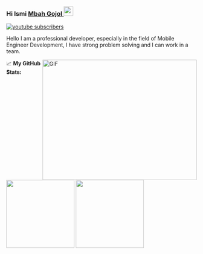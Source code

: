### Hi Ismi <a href="https://gkassym.netlify.app" target="_blank">Mbah Gojol </a> <img src="https://media.giphy.com/media/hvRJCLFzcasrR4ia7z/giphy.gif" width="25px">

<a href="https://www.youtube.com/channel/UCT-euivlQSi0eiz7bxcI_EA?sub_confirmation=1">
      <img alt="youtube subscribers" title="Subscribe to my YouTube channel" src="https://freshidea.com/jonah/youtube-api/subscribers-badge.php?label=Subscribers&style=for-the-badge&color=red&labelColor=ce4630"/></a> 

Hello I am a professional developer, especially in the field of Mobile Engineer Development, I have strong problem solving and I can work in a team.

<img align="right" alt="GIF" src="https://github.com/Gapur/Gapur/blob/master/coding.gif?raw=true" width="408" height="318" />

📈 **My GitHub Stats:**

<p>
  <img height="180em" src="https://github-readme-stats.vercel.app/api?username=knalbdev&show_icons=true&hide_border=true&&count_private=true&include_all_commits=true" />
  <img height="180em" src="https://github-readme-stats.vercel.app/api/top-langs/?username=knalbdev&exclude_repo=KNN-Image-Classification&show_icons=true&hide_border=true&layout=compact&langs_count=8"/>
</p>

